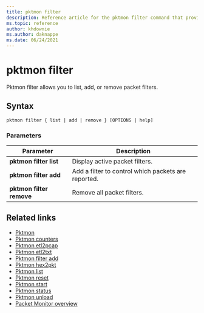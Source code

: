```yaml
---
title: pktmon filter
description: Reference article for the pktmon filter command that provides a listing of parameters and what they do.
ms.topic: reference
author: khdownie
ms.author: daknappe
ms.date: 06/24/2021
---
```


# pktmon filter



Pktmon filter allows you to list, add, or remove packet filters.

## Syntax

```
pktmon filter { list | add | remove } [OPTIONS | help]
```

### Parameters

| **Parameter** | **Description** |
| ------------- | --------------- |
| **pktmon filter list** | Display active packet filters. |
| **pktmon filter add** |  Add a filter to control which packets are reported. |
| **pktmon filter remove** | Remove all packet filters. |

## Related links

- [Pktmon](pktmon.md)
- [Pktmon counters](pktmon-counters.md)
- [Pktmon etl2pcap](pktmon-etl2pcap.md)
- [Pktmon etl2txt](pktmon-etl2txt.md)
- [Pktmon filter add](pktmon-filter-add.md)
- [Pktmon hex2pkt](pktmon-hex2pkt.md)
- [Pktmon list](pktmon-list.md)
- [Pktmon reset](pktmon-reset.md)
- [Pktmon start](pktmon-start.md)
- [Pktmon status](pktmon-status.md)
- [Pktmon unload](pktmon-unload.md)
- [Packet Monitor overview](../../networking/technologies/pktmon/pktmon.md)
